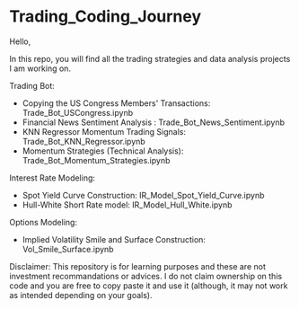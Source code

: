 # Trading_Coding_Journey
Hello,

In this repo, you will find all the trading strategies and data analysis projects I am working on.

Trading Bot:
- Copying the US Congress Members' Transactions: Trade_Bot_USCongress.ipynb
- Financial News Sentiment Analysis : Trade_Bot_News_Sentiment.ipynb
- KNN Regressor Momentum Trading Signals: Trade_Bot_KNN_Regressor.ipynb
- Momentum Strategies (Technical Analysis): Trade_Bot_Momentum_Strategies.ipynb

Interest Rate Modeling:
- Spot Yield Curve Construction: IR_Model_Spot_Yield_Curve.ipynb
- Hull-White Short Rate model: IR_Model_Hull_White.ipynb

Options Modeling:
- Implied Volatility Smile and Surface Construction: Vol_Smile_Surface.ipynb

Disclaimer: This repository is for learning purposes and these are not investment recommandations or advices. I do not claim ownership on this code and you are free to copy paste it and use it (although, it may not work as intended depending on your goals).